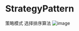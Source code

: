 # StrategyPattern
策略模式
选择排序算法
![image](https://user-images.githubusercontent.com/104136244/164702354-0b96de1e-9a94-4e7b-8e4f-aa7c93209778.png)
